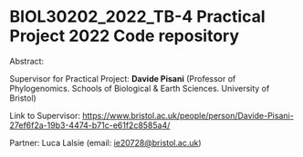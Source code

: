 # BIOL30202_2022_TB-4 Practical Project 2022 Code repository 

Abstract: 

Supervisor for Practical Project: ‪**Davide Pisani** (Professor of Phylogenomics. Schools of Biological & Earth Sciences. University of Bristol)

Link to Supervisor: https://www.bristol.ac.uk/people/person/Davide-Pisani-27ef6f2a-19b3-4474-b71c-e61f2c8585a4/

Partner: Luca Lalsie (email: ie20728@bristol.ac.uk) 
